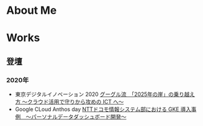# About Me



# Works

## 登壇

### 2020年
- 東京デジタルイノベーション 2020 [グーグル流　「2025年の崖」の乗り越え方 ～クラウド活用で守りから攻めの ICT へ～](https://megalodon.jp/2020-0206-1619-03/https://ers.nikkeibp.co.jp:443/user/contents/2020w0218tky/index.html)
- Google CLoud Anthos day [NTTドコモ情報システム部における GKE 導入事例　～パーソナルデータダッシュボード開発～](https://megalodon.jp/2020-0206-1622-57/https://inthecloud.withgoogle.com:443/anthos-day-2001/register.html)
